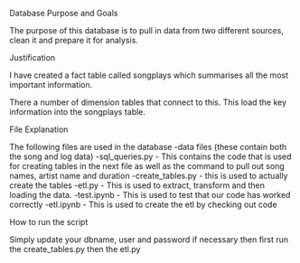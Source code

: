 Database Purpose and Goals

The purpose of this database is to pull in data from two different sources, clean it and prepare it for analysis. 


Justification

I have created a fact table called songplays which summarises all the most important information. 

There a number of dimension tables that connect to this. This load the key information into the songplays table.

File Explanation

The following files are used in the database
-data files (these contain both the song and log data)
-sql_queries.py - This contains the code that is used for creating tables in the next file as well as the command to pull out song names, artist name and duration
-create_tables.py - this is used to actually create the tables
-etl.py - This is used to extract, transform and then loading the data.
-test.ipynb - This is used to test that our code has worked correctly
-etl.ipynb - This is used to create the etl by checking out code

How to run the script

Simply update your dbname, user and password if necessary then first run the create_tables.py then the etl.py